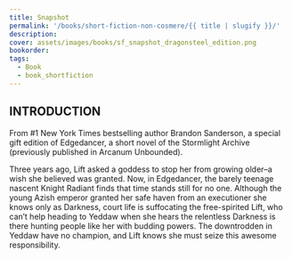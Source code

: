 ```yaml
---
title: Snapshot
permalink: '/books/short-fiction-non-cosmere/{{ title | slugify }}/'
description:
cover: assets/images/books/sf_snapshot_dragonsteel_edition.png
bookorder:
tags:
  - Book
  - book_shortfiction
---
```


## INTRODUCTION

From #1 New York Times bestselling author Brandon Sanderson, a special gift edition of Edgedancer, a short novel of the Stormlight Archive (previously published in Arcanum Unbounded).

Three years ago, Lift asked a goddess to stop her from growing older–a wish she believed was granted. Now, in Edgedancer, the barely teenage nascent Knight Radiant finds that time stands still for no one. Although the young Azish emperor granted her safe haven from an executioner she knows only as Darkness, court life is suffocating the free-spirited Lift, who can’t help heading to Yeddaw when she hears the relentless Darkness is there hunting people like her with budding powers. The downtrodden in Yeddaw have no champion, and Lift knows she must seize this awesome responsibility.
